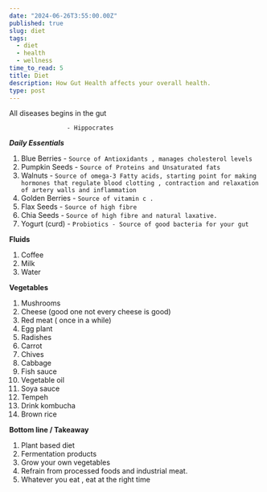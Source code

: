 ```yaml
---
date: "2024-06-26T3:55:00.00Z"
published: true
slug: diet
tags:
  - diet
  - health
  - wellness
time_to_read: 5
title: Diet
description: How Gut Health affects your overall health.
type: post
---
```


All diseases begins in the gut

                    - Hippocrates

**_Daily Essentials_**

1. Blue Berries - `Source of Antioxidants , manages cholesterol levels`
2. Pumpkin Seeds - `Source of Proteins and Unsaturated fats`
3. Walnuts - `Source of omega-3 Fatty acids, starting point for making hormones that regulate blood clotting , contraction and relaxation of artery walls and inflammation`
4. Golden Berries - `Source of vitamin c .`
5. Flax Seeds - `Source of high fibre`
6. Chia Seeds - `Source of high fibre and natural laxative.`
7. Yogurt (curd) - `Probiotics - Source of good bacteria for your gut`

**Fluids**

1. Coffee
2. Milk
3. Water

**Vegetables**

1. Mushrooms
2. Cheese (good one not every cheese is good)
3. Red meat ( once in a while)
4. Egg plant
5. Radishes
6. Carrot
7. Chives
8. Cabbage
9. Fish sauce
10. Vegetable oil
11. Soya sauce
12. Tempeh
13. Drink kombucha
14. Brown rice

**Bottom line / Takeaway**

1. Plant based diet
2. Fermentation products
3. Grow your own vegetables
4. Refrain from processed foods and industrial meat.
5. Whatever you eat , eat at the right time
